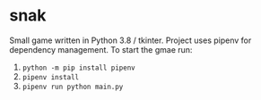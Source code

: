 # snak
Small game written in Python 3.8 / tkinter.
Project uses pipenv for dependency management. To start the gmae run:
1. `python -m pip install pipenv`
2. `pipenv install`
3. `pipenv run python main.py`